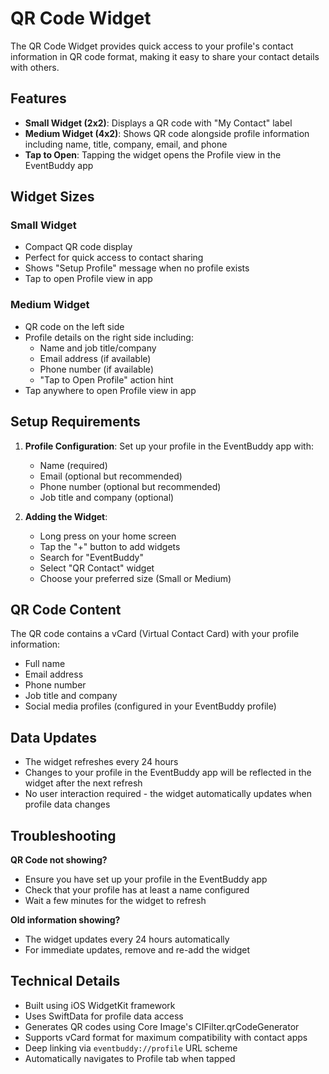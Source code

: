 # QR Code Widget

The QR Code Widget provides quick access to your profile's contact information in QR code format, making it easy to share your contact details with others.

## Features

- **Small Widget (2x2)**: Displays a QR code with "My Contact" label
- **Medium Widget (4x2)**: Shows QR code alongside profile information including name, title, company, email, and phone
- **Tap to Open**: Tapping the widget opens the Profile view in the EventBuddy app

## Widget Sizes

### Small Widget
- Compact QR code display
- Perfect for quick access to contact sharing
- Shows "Setup Profile" message when no profile exists
- Tap to open Profile view in app

### Medium Widget
- QR code on the left side
- Profile details on the right side including:
  - Name and job title/company
  - Email address (if available)
  - Phone number (if available)
  - "Tap to Open Profile" action hint
- Tap anywhere to open Profile view in app

## Setup Requirements

1. **Profile Configuration**: Set up your profile in the EventBuddy app with:
   - Name (required)
   - Email (optional but recommended)
   - Phone number (optional but recommended)
   - Job title and company (optional)

2. **Adding the Widget**:
   - Long press on your home screen
   - Tap the "+" button to add widgets
   - Search for "EventBuddy" 
   - Select "QR Contact" widget
   - Choose your preferred size (Small or Medium)

## QR Code Content

The QR code contains a vCard (Virtual Contact Card) with your profile information:
- Full name
- Email address
- Phone number
- Job title and company
- Social media profiles (configured in your EventBuddy profile)

## Data Updates

- The widget refreshes every 24 hours
- Changes to your profile in the EventBuddy app will be reflected in the widget after the next refresh
- No user interaction required - the widget automatically updates when profile data changes

## Troubleshooting

**QR Code not showing?**
- Ensure you have set up your profile in the EventBuddy app
- Check that your profile has at least a name configured
- Wait a few minutes for the widget to refresh

**Old information showing?**
- The widget updates every 24 hours automatically
- For immediate updates, remove and re-add the widget

## Technical Details

- Built using iOS WidgetKit framework
- Uses SwiftData for profile data access
- Generates QR codes using Core Image's CIFilter.qrCodeGenerator
- Supports vCard format for maximum compatibility with contact apps
- Deep linking via `eventbuddy://profile` URL scheme
- Automatically navigates to Profile tab when tapped 